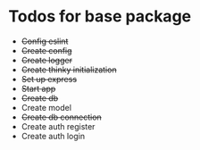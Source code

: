 # Todos for base package
  - ~~Config eslint~~
  - ~~Create config~~
  - ~~Create logger~~
  - ~~Create thinky initialization~~
  - ~~Set up express~~
  - ~~Start app~~
  - ~~Create db~~
  - Create model
  - ~~Create db connection~~
  - Create auth register
  - Create auth login